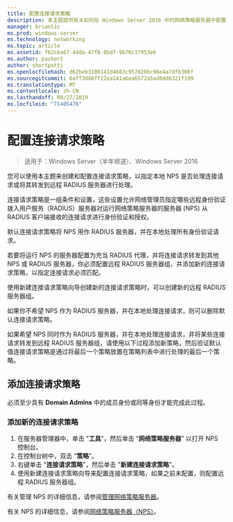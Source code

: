 ```yaml
---
title: 配置连接请求策略
description: 本主题提供有关如何在 Windows Server 2016 中的网络策略服务器中配置连接请求策略的信息。
manager: brianlic
ms.prod: windows-server
ms.technology: networking
ms.topic: article
ms.assetid: f62c6a67-4dda-47f8-8bdf-9b76c37953e6
ms.author: pashort
author: shortpatti
ms.openlocfilehash: d62beb3106141d4683c957020bc96e4a7dfb306f
ms.sourcegitcommit: 6aff3d88ff22ea141a6ea6572a5ad8dd6321f199
ms.translationtype: MT
ms.contentlocale: zh-CN
ms.lasthandoff: 09/27/2019
ms.locfileid: "71405476"
---
```

# <a name="configure-connection-request-policies"></a>配置连接请求策略

>适用于：Windows Server（半年频道）、Windows Server 2016

您可以使用本主题来创建和配置连接请求策略，以指定本地 NPS 是否处理连接请求或将其转发到远程 RADIUS 服务器进行处理。

连接请求策略是一组条件和设置，这些设置允许网络管理员指定哪些远程身份验证拨入用户服务（RADIUS）服务器对运行网络策略服务器的服务器 \(NPS\) 从 RADIUS 客户端接收的连接请求进行身份验证和授权。

默认连接请求策略将 NPS 用作 RADIUS 服务器，并在本地处理所有身份验证请求。

若要将运行 NPS 的服务器配置为充当 RADIUS 代理，并将连接请求转发到其他 NPS 或 RADIUS 服务器，你必须配置远程 RADIUS 服务器组，并添加新的连接请求策略，以指定连接请求必须匹配。

使用新建连接请求策略向导创建新的连接请求策略时，可以创建新的远程 RADIUS 服务器组。

如果你不希望 NPS 作为 RADIUS 服务器，并在本地处理连接请求，则可以删除默认连接请求策略。

如果希望 NPS 同时作为 RADIUS 服务器，并在本地处理连接请求，并将某些连接请求转发到远程 RADIUS 服务器组，请使用以下过程添加新策略，然后验证默认值连接请求策略是通过将最后一个策略放置在策略列表中进行处理的最后一个策略。

## <a name="add-a-connection-request-policy"></a>添加连接请求策略

必须至少具有 **Domain Admins** 中的成员身份或同等身份才能完成此过程。

### <a name="to-add-a-new-connection-request-policy"></a>添加新的连接请求策略 

1. 在服务器管理器中，单击 "**工具**"，然后单击 "**网络策略服务器**" 以打开 NPS 控制台。 
2. 在控制台树中，双击 "**策略**"。
3. 右键单击 "**连接请求策略**"，然后单击 "**新建连接请求策略**"。
4. 使用新建连接请求策略向导来配置连接请求策略，如果之前未配置，则配置远程 RADIUS 服务器组。


有关管理 NPS 的详细信息，请参阅[管理网络策略服务器](nps-manage-top.md)。

有关 NPS 的详细信息，请参阅[网络策略服务器（NPS）](nps-top.md)。

